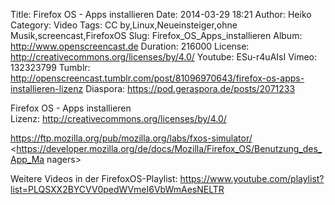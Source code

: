 Title: Firefox OS - Apps installieren
Date: 2014-03-29 18:21
Author: Heiko
Category: Video
Tags: CC by,Linux,Neueinsteiger,ohne Musik,screencast,FirefoxOS
Slug: Firefox_OS_Apps_installieren
Album: http://www.openscreencast.de
Duration: 216000
License: http://creativecommons.org/licenses/by/4.0/
Youtube: ESu-r4uAIsI
Vimeo: 132323799
Tumblr: http://openscreencast.tumblr.com/post/81096970643/firefox-os-apps-installieren-lizenz
Diaspora: https://pod.geraspora.de/posts/2071233

Firefox OS - Apps installieren  
Lizenz: <http://creativecommons.org/licenses/by/4.0/>  
  
<https://ftp.mozilla.org/pub/mozilla.org/labs/fxos-simulator/>  
<https://developer.mozilla.org/de/docs/Mozilla/Firefox_OS/Benutzung_des_App_Ma
nagers>  
  
Weitere Videos in der FirefoxOS-Playlist:
<https://www.youtube.com/playlist?list=PLQSXX2BYCVV0pedWVmeI6VbWmAesNELTR>  
  

